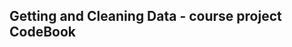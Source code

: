Getting and Cleaning Data - course project CodeBook
---------------------------------------------------
